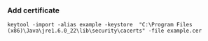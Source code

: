 ### Add certificate

    keytool -import -alias example -keystore  "C:\Program Files (x86)\Java\jre1.6.0_22\lib\security\cacerts" -file example.cer
